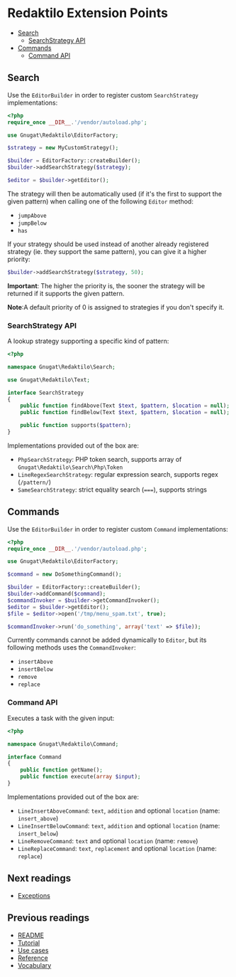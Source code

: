 # Redaktilo Extension Points

* [Search](#search)
    * [SearchStrategy API](#searchstrategy-api)
* [Commands](#commands)
    * [Command API](#command-api)

## Search

Use the `EditorBuilder` in order to register custom `SearchStrategy`
implementations:

```php
<?php
require_once __DIR__.'/vendor/autoload.php';

use Gnugat\Redaktilo\EditorFactory;

$strategy = new MyCustomStrategy();

$builder = EditorFactory::createBuilder();
$builder->addSearchStrategy($strategy);

$editor = $builder->getEditor();
```

The strategy will then be automatically used (if it's the first to support the
given pattern) when calling one of the following `Editor` method:

* `jumpAbove`
* `jumpBelow`
* `has`

If your strategy should be used instead of another already registered strategy
(ie. they support the same pattern), you can give it a higher priority:

```php
$builder->addSearchStrategy($strategy, 50);
```

**Important**: The higher the priority is, the sooner the strategy will be
returned if it supports the given pattern.

**Note**:A default priority of 0 is assigned to strategies if you don't specify
it.

### SearchStrategy API

A lookup strategy supporting a specific kind of pattern:

```php
<?php

namespace Gnugat\Redaktilo\Search;

use Gnugat\Redaktilo\Text;

interface SearchStrategy
{
    public function findAbove(Text $text, $pattern, $location = null);
    public function findBelow(Text $text, $pattern, $location = null);

    public function supports($pattern);
}
```

Implementations provided out of the box are:

* `PhpSearchStrategy`: PHP token search, supports array of `Gnugat\Redaktilo\Search\Php\Token`
* `LineRegexSearchStrategy`: regular expression search, supports regex (`/pattern/`)
* `SameSearchStrategy`: strict equality search (`===`), supports strings

## Commands

Use the `EditorBuilder` in order to register custom `Command` implementations:

```php
<?php
require_once __DIR__.'/vendor/autoload.php';

use Gnugat\Redaktilo\EditorFactory;

$command = new DoSomethingCommand();

$builder = EditorFactory::createBuilder();
$builder->addCommand($command);
$commandInvoker = $builder->getCommandInvoker();
$editor = $builder->getEditor();
$file = $editor->open('/tmp/menu_spam.txt', true);

$commandInvoker->run('do_something', array('text' => $file));
```

Currently commands cannot be added dynamically to `Editor`, but its following
methods uses the `CommandInvoker`:

* `insertAbove`
* `insertBelow`
* `remove`
* `replace`

### Command API

Executes a task with the given input:

```php
<?php

namespace Gnugat\Redaktilo\Command;

interface Command
{
    public function getName();
    public function execute(array $input);
}
```

Implementations provided out of the box are:

* `LineInsertAboveCommand`: `text`, `addition` and optional `location` (name: `insert_above`)
* `LineInsertBelowCommand`: `text`, `addition` and optional `location` (name: `insert_below`)
* `LineRemoveCommand`: `text` and optional `location` (name: `remove`)
* `LineReplaceCommand`: `text`, `replacement` and optional `location` (name: `replace`)

## Next readings

* [Exceptions](06-exceptions.md)

## Previous readings

* [README](../README.md)
* [Tutorial](01-tutorial.md)
* [Use cases](02-use-cases.md)
* [Reference](03-reference.md)
* [Vocabulary](04-vocabulary.md)
